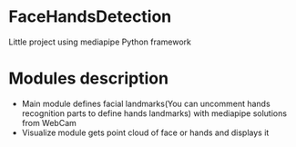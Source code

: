 # FaceHandsDetection
Little project using mediapipe Python framework
# Modules description
* Main module defines facial landmarks(You can uncomment hands recognition parts to define hands landmarks) with mediapipe solutions from WebCam
* Visualize module gets point cloud of face or hands and displays it
